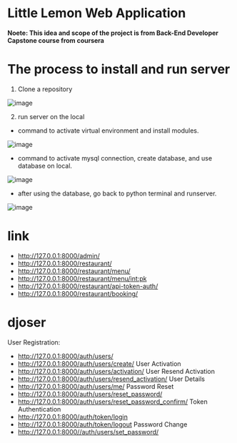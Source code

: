 # Little Lemon Web Application
**Noete: This idea and scope of the project is from Back-End Developer Capstone course from coursera**

# The process to install and run server
1. Clone a repository
   
![image](https://github.com/ferfernny/LittleLemon/assets/86872329/e9bb4e04-703d-4f4f-b983-2093a4d15550)

2. run server on the local
  - command to activate virtual environment and install modules.

![image](https://github.com/ferfernny/LittleLemon/assets/86872329/d198264a-917a-46c5-a614-2f491fc50ed0)
  - command to activate mysql connection, create database, and use database on local.

![image](https://github.com/ferfernny/LittleLemon/assets/86872329/7fe1fdbb-f35c-4321-8280-f9c94b1e9bfd)
  - after using the database, go back to python terminal and runserver.

![image](https://github.com/ferfernny/LittleLemon/assets/86872329/39a5e2ec-b8b2-4864-a579-06315ba86fe6)


# link
   - http://127.0.0.1:8000/admin/
   - http://127.0.0.1:8000/restaurant/
   - http://127.0.0.1:8000/restaurant/menu/
   - http://127.0.0.1:8000/restaurant/menu/<int:pk>
   - http://127.0.0.1:8000/restaurant/api-token-auth/
   - http://127.0.0.1:8000/restaurant/booking/

# djoser 
User Registration:
   - http://127.0.0.1:8000/auth/users/
   - http://127.0.0.1:8000/auth/users/create/
User Activation
   - http://127.0.0.1:8000/auth/users/activation/
User Resend Activation
   - http://127.0.0.1:8000/auth/users/resend_activation/
User Details
   - http://127.0.0.1:8000/auth/users/me/
Password Reset
   - http://127.0.0.1:8000/auth/users/reset_password/
   - http://127.0.0.1:8000/auth/users/reset_password_confirm/
Token Authentication
   - http://127.0.0.1:8000/auth/token/login
   - http://127.0.0.1:8000/auth/token/logout
Password Change
   - http://127.0.0.1:8000//auth/users/set_password/



